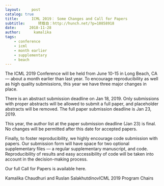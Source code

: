 ```yaml
---
layout:     post
catalog: true
title:      ICML 2019： Some Changes and Call for Papers
subtitle:      转载自：http://hunch.net/?p=10858918
date:      2018-11-28
author:      kamalika
tags:
    - conference
    - icml
    - month earlier
    - supplementary
    - beach
---
```


The ICML 2019 Conference will be held from June 10-15 in Long Beach, CA — about a month earlier than last year. To encourage reproducibility as well as high quality submissions, this year we have three major changes in place.

There is an abstract submission deadline on Jan 18, 2019. Only submissions with proper abstracts will be allowed to submit a full paper, and placeholder abstracts will be removed. The full paper submission deadline is Jan 23, 2019.

This year, the author list at the paper submission deadline (Jan 23) is final. No changes will be permitted after this date for accepted papers.

Finally, to foster reproducibility, we highly encourage code submission with papers. Our submission form will have space for two optional supplementary files — a regular supplementary manuscript, and code. Reproducibility of results and easy accessibility of code will be taken into account in the decision-making process.

Our full Call for Papers is available here.

Kamalika Chaudhuri and Ruslan SalakhutdinovICML 2019 Program Chairs
